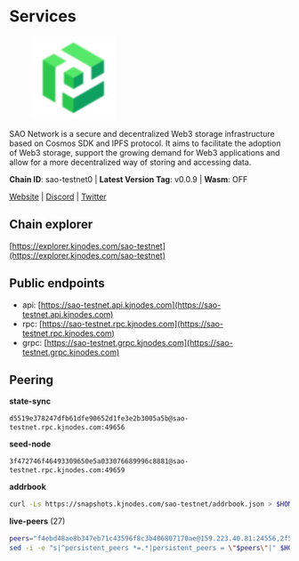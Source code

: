 # Services

<figure><img src="https://raw.githubusercontent.com/kj89/cosmos-images/main/logos/sao.png" width="150" alt=""><figcaption></figcaption></figure>

SAO Network is a secure and decentralized Web3 storage infrastructure  based on Cosmos SDK and IPFS protocol. It aims to facilitate the adoption  of Web3 storage, support the growing demand for Web3 applications and  allow for a more decentralized way of storing and accessing data.

**Chain ID**: sao-testnet0 | **Latest Version Tag**: v0.0.9 | **Wasm**: OFF

[Website](https://www.sao.network) | [Discord](https://discord.gg/f4xzfvPhhA) | [Twitter](https://twitter.com/SAONetwork)




## Chain explorer
[https://explorer.kjnodes.com/sao-testnet](https://explorer.kjnodes.com/sao-testnet)

## Public endpoints

* api: [https://sao-testnet.api.kjnodes.com](https://sao-testnet.api.kjnodes.com)
* rpc: [https://sao-testnet.rpc.kjnodes.com](https://sao-testnet.rpc.kjnodes.com)
* grpc: [https://sao-testnet.grpc.kjnodes.com](https://sao-testnet.grpc.kjnodes.com)

## Peering

**state-sync**

```text
d5519e378247dfb61dfe90652d1fe3e2b3005a5b@sao-testnet.rpc.kjnodes.com:49656
```

**seed-node**

```text
3f472746f46493309650e5a033076689996c8881@sao-testnet.rpc.kjnodes.com:49659
```

**addrbook**
```bash
curl -Ls https://snapshots.kjnodes.com/sao-testnet/addrbook.json > $HOME/.sao/config/addrbook.json
```

**live-peers** (27)
```bash
peers="f4ebd48ae8b347eb71c43596f8c3b406807170ae@159.223.40.81:24556,2f5b05d5a8fe73c7dd2830c5face9c1b5316cdc8@65.21.131.215:15756,923df3e7e591a5716d51809e9366483fd3926a38@5.188.118.105:36656,e926078d739912b6c843503c13168dee2af6a207@45.14.194.30:26656,b417aa497b83a616ef77774773c3071fc216aad0@206.189.59.199:26656,3c769db2e0332c1728b87173084cdc9dc1ab24b2@65.21.134.202:15756,d5519e378247dfb61dfe90652d1fe3e2b3005a5b@65.109.68.190:49656,bcb3f05e4b63a0e8dc5c57870e0412169d3a2290@109.123.243.68:26656,bf34e92211b840f044f8aed66455a73f9c7a4e10@167.99.73.24:26656,c5cad37c5b221088a78a3d5bd66e8db4b2672a30@144.126.148.198:26656,51064e987ab1193713957b6e07a70589d97d2903@157.245.197.58:26656,1d4c2290729dad5a5cb464b487e2922b88e0d4e0@65.109.117.23:49656,651a0314b0563c187691a4ff7e715b8dfb32eaa6@64.226.71.203:26656,a8dc98984aff5131b04afb408ac605fabfc5bfe4@64.226.72.32:26656,536ed23e7e75b3173da835995eec36be4b25dbc3@194.233.73.34:49656,f64f50dd41caf5f05ee1d567ead0a46feb4dec50@164.92.173.124:26656,cbe9fa91d3a603ca64c4eb22cca7f7fb18e0ff01@65.109.89.5:39656,04f9bad9b3b5c657dc7c11b341074028fb2faf2c@203.23.128.181:26656,91b67dd0d2904d95748e1ec5311e39033cfeaabc@65.109.92.240:1076,0c77942550c78ae8939b691b725a9dd7ffa4d864@185.219.142.182:27656,627d0c6e30676a0b4bdb73a324b1eb3a08e5cc45@137.184.197.65:26656,c6d7c5c8d8b780756f9ff31ef735221c4a589220@31.220.72.135:26656,0f73577b17dbf79f4d7d9d8486684357477cd400@143.198.136.136:26656,f551a6996b82111fcd050493cc360b3e4eb6d23c@143.198.198.2:49656,6a23f4da326ceeab0a6e112c25ff39715439b8ce@167.86.75.138:49656,3535b3f6181b8ba413cd9391515b9840aafc4b2a@142.132.194.157:26256,006e207a3f235a28bc0815001b76ee385ee4bda3@88.99.164.158:1076"
sed -i -e "s|^persistent_peers *=.*|persistent_peers = \"$peers\"|" $HOME/.sao/config/config.toml
```
